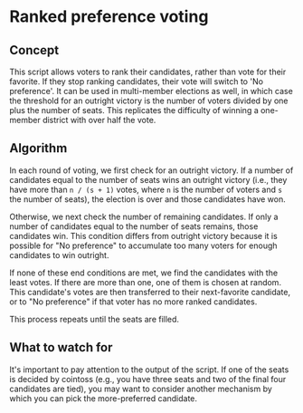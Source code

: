 # Ranked preference voting
## Concept
This script allows voters to rank their candidates, rather than vote for their favorite.
If they stop ranking candidates, their vote will switch to 'No preference'. It can be
used in multi-member elections as well, in which case the threshold for an outright victory
is the number of voters divided by one plus the number of seats. This replicates the difficulty
of winning a one-member district with over half the vote.

## Algorithm
In each round of voting, we first check for an outright victory. If a number of candidates equal
to the number of seats wins an outright victory (i.e., they have more than `n / (s + 1)` votes, 
where `n` is the number of voters and `s` the number of seats), the election is over and those
candidates have won.

Otherwise, we next check the number of remaining candidates. If only a number of candidates equal
to the number of seats remains, those candidates win. This condition differs from outright victory
because it is possible for "No preference" to accumulate too many voters for enough candidates
to win outright.

If none of these end conditions are met, we find the candidates with the least votes. If there
are more than one, one of them is chosen at random. This candidate's votes are then transferred
to their next-favorite candidate, or to "No preference" if that voter has no more ranked candidates.

This process repeats until the seats are filled.

## What to watch for
It's important to pay attention to the output of the script. If one of the seats is decided by
cointoss (e.g., you have three seats and two of the final four candidates are tied), you may
want to consider another mechanism by which you can pick the more-preferred candidate.
